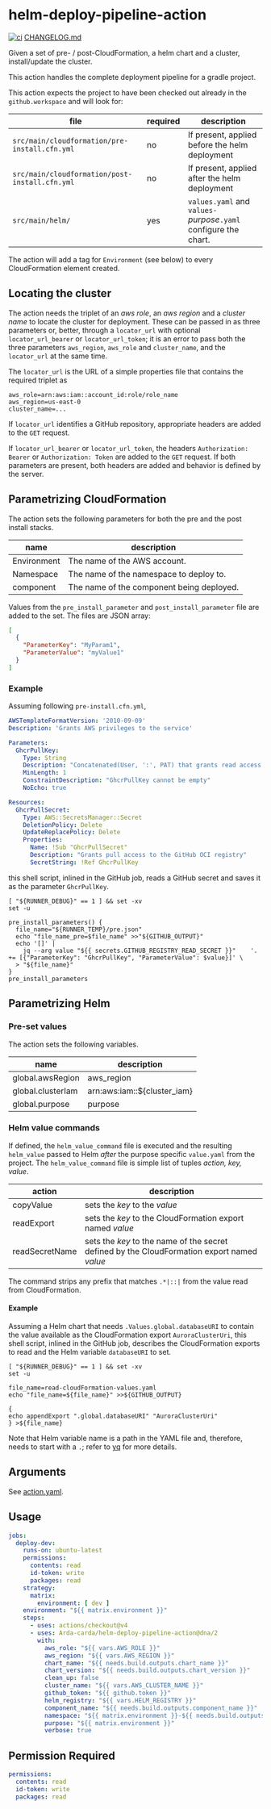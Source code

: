 # helm-deploy-pipeline-action

[![ci](https://github.com/Arda-cards/helm-deploy-pipeline-action/actions/workflows/ci.yaml/badge.svg?branch=main)](https://github.com/Arda-cards/helm-deploy-pipeline-action/actions/workflows/ci.yaml?query=branch%3Amain)
[CHANGELOG.md](CHANGELOG.md)

Given a set of pre- / post-CloudFormation, a helm chart and a cluster, install/update the cluster.

This action handles the complete deployment pipeline for a gradle project.

This action expects the project to have been checked out already in the `github.workspace` and will look for:

| file                                           | required | description                                                      |
|------------------------------------------------|----------|------------------------------------------------------------------|
| `src/main/cloudformation/pre-install.cfn.yml`  | no       | If present, applied before the helm deployment                   |
| `src/main/cloudformation/post-install.cfn.yml` | no       | If present, applied after the helm deployment                    |
| `src/main/helm/`                               | yes      | `values.yaml` and `values-`*purpose*`.yaml` configure the chart. |

The action will add a tag for `Environment` (see below) to every CloudFormation element created.

## Locating the cluster

The action needs the triplet of an *aws role*, an *aws region* and a *cluster name* to locate the cluster for deployment.
These can be passed in as three parameters or, better, through a `locator_url` with optional `locator_url_bearer` or `locator_url_token`;
it is an error to pass both the three parameters `aws_region`, `aws_role` and `cluster_name`, and the `locator_url` at the same time.

The `locator_url` is the URL of a simple properties file that contains the required triplet as

```properties
aws_role=arn:aws:iam::account_id:role/role_name
aws_region=us-east-0
cluster_name=...
```

If `locator_url` identifies a GitHub repository, appropriate headers are added to the `GET` request.

If `locator_url_bearer` or `locator_url_token`, the headers `Authorization: Bearer` or `Authorization: Token` are added to the `GET` request.
If both parameters are present, both headers are added and behavior is defined by the server.

## Parametrizing CloudFormation

The action sets the following parameters for both the pre and the post install stacks.

| name        | description                               |
|-------------|-------------------------------------------|
| Environment | The name of the AWS account.              |
| Namespace   | The name of the namespace to deploy to.   |
| component   | The name of the component being deployed. |

Values from the `pre_install_parameter` and `post_install_parameter` file are added to the set.
The files are JSON array:

```json
[
  {
    "ParameterKey": "MyParam1",
    "ParameterValue": "myValue1"
  }
]
```

### Example

Assuming following `pre-install.cfn.yml`,

```yaml
AWSTemplateFormatVersion: '2010-09-09'
Description: 'Grants AWS privileges to the service'

Parameters:
  GhcrPullKey:
    Type: String
    Description: "Concatenated(User, ':', PAT) that grants read access to GitHub OCI registry"
    MinLength: 1
    ConstraintDescription: "GhcrPullKey cannot be empty"
    NoEcho: true

Resources:
  GhcrPullSecret:
    Type: AWS::SecretsManager::Secret
    DeletionPolicy: Delete
    UpdateReplacePolicy: Delete
    Properties:
      Name: !Sub "GhcrPullSecret"
      Description: "Grants pull access to the GitHub OCI registry"
      SecretString: !Ref GhcrPullKey
```

this shell script, inlined in the GitHub job, reads a GitHub secret and saves it as the parameter `GhcrPullKey`.

```shell
[ "${RUNNER_DEBUG}" == 1 ] && set -xv
set -u

pre_install_parameters() {
  file_name="${RUNNER_TEMP}/pre.json"
  echo "file_name_pre=$file_name" >>"${GITHUB_OUTPUT}"
  echo '[]' |
    jq --arg value "${{ secrets.GITHUB_REGISTRY_READ_SECRET }}"    '. += [{"ParameterKey": "GhcrPullKey", "ParameterValue": $value}]' \
  > "${file_name}"
}
pre_install_parameters
```

## Parametrizing Helm

### Pre-set values

The action sets the following variables.

| name              | description                 |
|-------------------|-----------------------------|
| global.awsRegion  | aws_region                  |
| global.clusterIam | arn:aws:iam::${cluster_iam} |
| global.purpose    | purpose                     |

### Helm value commands

If defined, the `helm_value_command` file is executed and the resulting `helm_value` passed to Helm *after* the purpose specific `value.yaml`
from the project. The `helm_value_command` file is simple list of tuples *action, key, value*.

| action         | description                                                                                 |
|----------------|---------------------------------------------------------------------------------------------|
| copyValue      | sets the *key* to the *value*                                                               |
| readExport     | sets the *key* to the CloudFormation export named *value*                                   |
| readSecretName | sets the *key* to the name of the secret defined by the CloudFormation export named *value* |

The command strips any prefix that matches `.*|::|` from the value read from CloudFormation.

#### Example

Assuming a Helm chart that needs `.Values.global.databaseURI` to contain the value available as the CloudFormation export `AuroraClusterUri`,
this shell script, inlined in the GitHub job, describes the CloudFormation exports to read and the  Helm variable `databaseURI` to set.

```shell
[ "${RUNNER_DEBUG}" == 1 ] && set -xv
set -u

file_name=read-cloudFormation-values.yaml
echo "file_name=${file_name}" >>${GITHUB_OUTPUT}

{
echo appendExport ".global.databaseURI" "AuroraClusterUri"
} >${file_name}
```

Note that Helm variable name is a path in the YAML file and, therefore, needs to start with a `.`;
refer to [yq](https://mikefarah.gitbook.io/yq) for more details.

## Arguments

See [action.yaml](action.yaml).

## Usage

```yaml
jobs:
  deploy-dev:
    runs-on: ubuntu-latest
    permissions:
      contents: read
      id-token: write
      packages: read
    strategy:
      matrix:
        environment: [ dev ]
    environment: "${{ matrix.environment }}"
    steps:
      - uses: actions/checkout@v4
      - uses: Arda-carda/helm-deploy-pipeline-action@dna/2
        with:
          aws_role: "${{ vars.AWS_ROLE }}"
          aws_region: "${{ vars.AWS_REGION }}"
          chart_name: "${{ needs.build.outputs.chart_name }}"
          chart_version: "${{ needs.build.outputs.chart_version }}"
          clean_up: false
          cluster_name: "${{ vars.AWS_CLUSTER_NAME }}"
          github_token: "${{ github.token }}"
          helm_registry: "${{ vars.HELM_REGISTRY }}"
          component_name: "${{ needs.build.outputs.component_name }}"
          namespace: "${{ matrix.environment }}-${{ needs.build.outputs.component_name }}"
          purpose: "${{ matrix.environment }}"
          verbose: true
```

## Permission Required

```yaml
permissions:
  contents: read
  id-token: write
  packages: read
```
